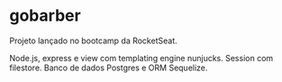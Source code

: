 # gobarber

Projeto lançado no bootcamp da RocketSeat.

Node.js, express e view com templating engine nunjucks.
Session com filestore. 
Banco de dados Postgres e ORM Sequelize.
